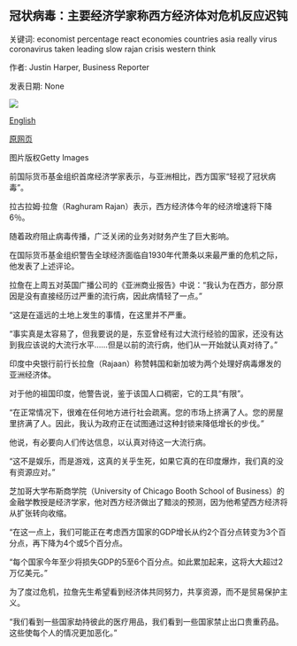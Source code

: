 ## 冠状病毒：主要经济学家称西方经济体对危机反应迟钝

关键词: economist percentage react economies countries asia really virus coronavirus taken leading slow rajan crisis western think

作者: Justin Harper, Business Reporter

发表日期: None

![](https://ichef.bbci.co.uk/news/1024/branded_news/17BE6/production/_111745279_raghuramrajangovernorofthereservebankofindiaspeaks.jpg)

[English](Coronavirus%3A%20Western%20economies%20slow%20to%20react%20to%20crisis%2C%20says%20leading%20economist.md)

[原网页](https://www.bbc.com/news/business-52239974)

图片版权Getty Images

前国际货币基金组织首席经济学家表示，与亚洲相比，西方国家“轻视了冠状病毒”。

拉古拉姆·拉詹（Raghuram Rajan）表示，西方经济体今年的经济增速将下降6％。

随着政府阻止病毒传播，广泛关闭的业务对财务产生了巨大影响。

在国际货币基金组织警告全球经济面临自1930年代萧条以来最严重的危机之际，他发表了上述评论。

拉詹在上周五对英国广播公司的《亚洲商业报告》中说：“我认为在西方，部分原因是没有直接经历过严重的流行病，因此病情轻了一点。”

“这是在遥远的土地上发生的事情，在这里并不严重。

“事实真是太容易了，但我要说的是，东亚曾经有过大流行经验的国家，还没有达到我应该说的大流行水平……但是以前的流行病，他们从一开始就认真对待了。”

印度中央银行前行长拉詹（Rajaan）称赞韩国和新加坡为两个处理好病毒爆发的亚洲经济体。

对于他的祖国印度，他警告说，鉴于该国人口稠密，它的工具“有限”。

“在正常情况下，很难在任何地方进行社会疏离。您的市场上挤满了人。您的房屋里挤满了人。因此，我认为政府正在试图通过这种封锁来降低增长的步伐。”

他说，有必要向人们传达信息，以认真对待这一大流行病。

“这不是娱乐，而是游戏，这真的关乎生死，如果它真的在印度爆炸，我们真的没有资源应对。”

芝加哥大学布斯商学院（University of Chicago Booth School of Business）的金融学教授是经济学家，他对西方经济做出了黯淡的预测，因为他希望西方经济将从扩张转向收缩。

“在这一点上，我们可能正在考虑西方国家的GDP增长从约2个百分点转变为3个百分点，再下降为4个或5个百分点。

“每个国家今年至少将损失GDP的5至6个百分点。如此累加起来，这将大大超过2万亿美元。”

为了度过危机，拉詹先生希望看到经济体共同努力，共享资源，而不是贸易保护主义。

“我们看到一些国家劫持彼此的医疗用品，我们看到一些国家禁止出口贵重药品。这些使每个人的情况更加恶化。”